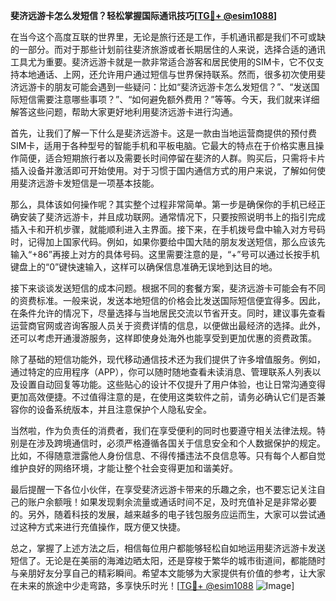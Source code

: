 **斐济远游卡怎么发短信？轻松掌握国际通讯技巧[[TG💪+ @esim1088](https://t.me/s/esim1088)]**

在当今这个高度互联的世界里，无论是旅行还是工作，手机通讯都是我们不可或缺的一部分。而对于那些计划前往斐济旅游或者长期居住的人来说，选择合适的通讯工具尤为重要。斐济远游卡就是一款非常适合游客和居民使用的SIM卡，它不仅支持本地通话、上网，还允许用户通过短信与世界保持联系。然而，很多初次使用斐济远游卡的朋友可能会遇到一些疑问：比如“斐济远游卡怎么发短信？”、“发送国际短信需要注意哪些事项？”、“如何避免额外费用？”等等。今天，我们就来详细解答这些问题，帮助大家更好地利用斐济远游卡进行沟通。

首先，让我们了解一下什么是斐济远游卡。这是一款由当地运营商提供的预付费SIM卡，适用于各种型号的智能手机和平板电脑。它最大的特点在于价格实惠且操作简便，适合短期旅行者以及需要长时间停留在斐济的人群。购买后，只需将卡片插入设备并激活即可开始使用。对于习惯于国内通信方式的用户来说，了解如何使用斐济远游卡发短信是一项基本技能。

那么，具体该如何操作呢？其实整个过程非常简单。第一步是确保你的手机已经正确安装了斐济远游卡，并且成功联网。通常情况下，只要按照说明书上的指引完成插入卡和开机步骤，就能顺利进入主界面。接下来，在手机拨号盘中输入对方号码时，记得加上国家代码。例如，如果你要给中国大陆的朋友发送短信，那么应该先输入“+86”再接上对方的具体号码。这里需要注意的是，“+”号可以通过长按手机键盘上的“0”键快速输入，这样可以确保信息准确无误地到达目的地。

接下来谈谈发送短信的成本问题。根据不同的套餐方案，斐济远游卡可能会有不同的资费标准。一般来说，发送本地短信的价格会比发送国际短信便宜得多。因此，在条件允许的情况下，尽量选择与当地居民交流以节省开支。同时，建议事先查看运营商官网或咨询客服人员关于资费详情的信息，以便做出最经济的选择。此外，还可以考虑开通漫游服务，这样即使身处海外也能享受到更加优惠的资费政策。

除了基础的短信功能外，现代移动通信技术还为我们提供了许多增值服务。例如，通过特定的应用程序（APP），你可以随时随地查看未读消息、管理联系人列表以及设置自动回复等功能。这些贴心的设计不仅提升了用户体验，也让日常沟通变得更加高效便捷。不过值得注意的是，在使用这类软件之前，请务必确认它们是否兼容你的设备系统版本，并且注意保护个人隐私安全。

当然啦，作为负责任的消费者，我们在享受便利的同时也要遵守相关法律法规。特别是在涉及跨境通信时，必须严格遵循各国关于信息安全和个人数据保护的规定。比如，不得随意泄露他人身份信息、不得传播违法不良信息等。只有每个人都自觉维护良好的网络环境，才能让整个社会变得更加和谐美好。

最后提醒一下各位小伙伴，在享受斐济远游卡带来的乐趣之余，也不要忘记关注自己的账户余额哦！如果发现剩余流量或通话时间不足，及时充值补足是非常必要的。另外，随着科技的发展，越来越多的电子钱包服务应运而生，大家可以尝试通过这种方式来进行充值操作，既方便又快捷。

总之，掌握了上述方法之后，相信每位用户都能够轻松自如地运用斐济远游卡发送短信了。无论是在美丽的海滩边晒太阳，还是穿梭于繁华的城市街道间，都能随时与亲朋好友分享自己的精彩瞬间。希望本文能够为大家提供有价值的参考，让大家在未来的旅途中少走弯路，多享快乐时光！[[TG💪+ @esim1088](https://t.me/s/esim1088) ![Image](https://i.postimg.cc/4NQfJmqS/Snipaste-2025-05-13-00-14-12.png)]